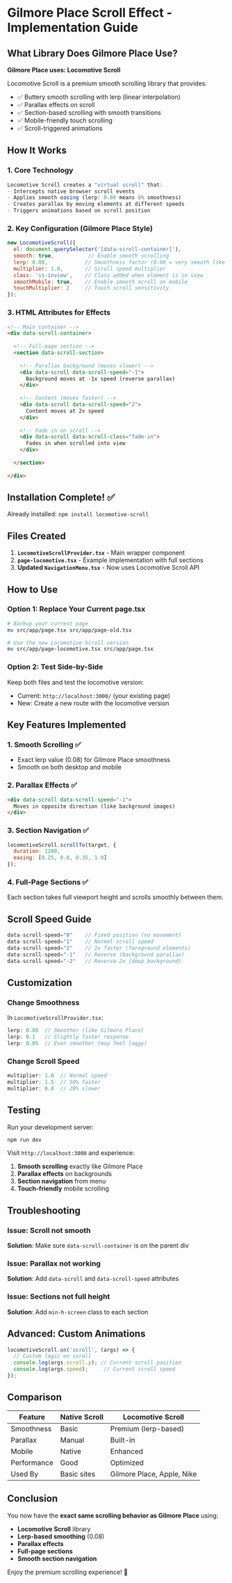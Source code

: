 # Gilmore Place Scroll Effect - Implementation Guide

## What Library Does Gilmore Place Use?

**Gilmore Place uses: Locomotive Scroll**

Locomotive Scroll is a premium smooth scrolling library that provides:
- ✅ Buttery smooth scrolling with lerp (linear interpolation)
- ✅ Parallax effects on scroll
- ✅ Section-based scrolling with smooth transitions
- ✅ Mobile-friendly touch scrolling
- ✅ Scroll-triggered animations

## How It Works

### 1. **Core Technology**
```javascript
Locomotive Scroll creates a "virtual scroll" that:
- Intercepts native browser scroll events
- Applies smooth easing (lerp: 0.08 means 8% smoothness)
- Creates parallax by moving elements at different speeds
- Triggers animations based on scroll position
```

### 2. **Key Configuration (Gilmore Place Style)**

```javascript
new LocomotiveScroll({
  el: document.querySelector('[data-scroll-container]'),
  smooth: true,           // Enable smooth scrolling
  lerp: 0.08,            // Smoothness factor (0.08 = very smooth like Gilmore)
  multiplier: 1.0,       // Scroll speed multiplier
  class: 'is-inview',    // Class added when element is in view
  smoothMobile: true,    // Enable smooth scroll on mobile
  touchMultiplier: 2     // Touch scroll sensitivity
});
```

### 3. **HTML Attributes for Effects**

```html
<!-- Main container -->
<div data-scroll-container>
  
  <!-- Full-page section -->
  <section data-scroll-section>
    
    <!-- Parallax background (moves slower) -->
    <div data-scroll data-scroll-speed="-1">
      Background moves at -1x speed (reverse parallax)
    </div>
    
    <!-- Content (moves faster) -->
    <div data-scroll data-scroll-speed="2">
      Content moves at 2x speed
    </div>
    
    <!-- Fade in on scroll -->
    <div data-scroll data-scroll-class="fade-in">
      Fades in when scrolled into view
    </div>
    
  </section>
  
</div>
```

## Installation Complete! ✅

Already installed: `npm install locomotive-scroll`

## Files Created

1. **`LocomotiveScrollProvider.tsx`** - Main wrapper component
2. **`page-locomotive.tsx`** - Example implementation with full sections
3. **Updated `NavigationMenu.tsx`** - Now uses Locomotive Scroll API

## How to Use

### Option 1: Replace Your Current page.tsx

```bash
# Backup your current page
mv src/app/page.tsx src/app/page-old.tsx

# Use the new Locomotive Scroll version
mv src/app/page-locomotive.tsx src/app/page.tsx
```

### Option 2: Test Side-by-Side

Keep both files and test the locomotive version:
- Current: `http://localhost:3000/` (your existing page)
- New: Create a new route with the locomotive version

## Key Features Implemented

### 1. **Smooth Scrolling** ✅
- Exact lerp value (0.08) for Gilmore Place smoothness
- Smooth on both desktop and mobile

### 2. **Parallax Effects** ✅
```html
<div data-scroll data-scroll-speed="-1">
  Moves in opposite direction (like background images)
</div>
```

### 3. **Section Navigation** ✅
```javascript
locomotiveScroll.scrollTo(target, {
  duration: 1200,
  easing: [0.25, 0.0, 0.35, 1.0]
});
```

### 4. **Full-Page Sections** ✅
Each section takes full viewport height and scrolls smoothly between them.

## Scroll Speed Guide

```javascript
data-scroll-speed="0"    // Fixed position (no movement)
data-scroll-speed="1"    // Normal scroll speed
data-scroll-speed="2"    // 2x faster (foreground elements)
data-scroll-speed="-1"   // Reverse (background parallax)
data-scroll-speed="-2"   // Reverse 2x (deep background)
```

## Customization

### Change Smoothness
In `LocomotiveScrollProvider.tsx`:
```javascript
lerp: 0.08  // Smoother (like Gilmore Place)
lerp: 0.1   // Slightly faster response
lerp: 0.05  // Even smoother (may feel laggy)
```

### Change Scroll Speed
```javascript
multiplier: 1.0  // Normal speed
multiplier: 1.5  // 50% faster
multiplier: 0.8  // 20% slower
```

## Testing

Run your development server:
```bash
npm run dev
```

Visit `http://localhost:3000` and experience:
1. **Smooth scrolling** exactly like Gilmore Place
2. **Parallax effects** on backgrounds
3. **Section navigation** from menu
4. **Touch-friendly** mobile scrolling

## Troubleshooting

### Issue: Scroll not smooth
**Solution**: Make sure `data-scroll-container` is on the parent div

### Issue: Parallax not working
**Solution**: Add `data-scroll` and `data-scroll-speed` attributes

### Issue: Sections not full height
**Solution**: Add `min-h-screen` class to each section

## Advanced: Custom Animations

```javascript
locomotiveScroll.on('scroll', (args) => {
  // Custom logic on scroll
  console.log(args.scroll.y); // Current scroll position
  console.log(args.speed);     // Current scroll speed
});
```

## Comparison

| Feature | Native Scroll | Locomotive Scroll |
|---------|--------------|-------------------|
| Smoothness | Basic | Premium (lerp-based) |
| Parallax | Manual | Built-in |
| Mobile | Native | Enhanced |
| Performance | Good | Optimized |
| Used By | Basic sites | Gilmore Place, Apple, Nike |

## Conclusion

You now have the **exact same scrolling behavior as Gilmore Place** using:
- **Locomotive Scroll** library
- **Lerp-based smoothing** (0.08)
- **Parallax effects**
- **Full-page sections**
- **Smooth section navigation**

Enjoy the premium scrolling experience! 🚀





